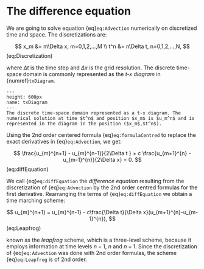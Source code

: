 # The difference equation

We are going to solve equation {eq}`eq:Advection` numerically on discretized time and space. The discretizations are:

$$
	x_m &= m\Delta x, m=0,1,2,...,M \\
	t^n &= n\Delta t, n=0,1,2,...,N,
$$ (eq:Discretization)

where $\Delta t$ is the time step and $\Delta x$ is the grid resolution. The discrete time-space domain is commonly represented as the *t-x diagram* in {numref}`txDiagram`.

```{figure} ./txDiagramCropped.png
---
height: 600px
name: txDiagram
---
The discrete time-space domain represented as a t-x diagram. The numerical solution at time $t^n$ and position $x_m$ is $u_m^n$ and is represented in the diagram in the position ($x_m$,$t^n$).  
```

Using the 2nd order centered formula {eq}`eq:formulaCentred` to replace the exact derivatives in {eq}`eq:Advection`, we get:

$$
	\frac{u_{m}^{n+1} - u_{m}^{n-1}}{2\Delta t } + c \frac{u_{m+1}^{n} - u_{m-1}^{n}}{2\Delta x} = 0.
$$ (eq:diffEquation)

We call {eq}`eq:diffEquation` the *difference equation* resulting from the discretization of {eq}`eq:Advection` by the 2nd order centred formulas for the first derivative. Rearranging the terms of {eq}`eq:diffEquation` we obtain a time marching scheme:

$$
u_{m}^{n+1} = u_{m}^{n-1} - c\frac{\Delta t}{\Delta x}(u_{m+1}^{n}-u_{m-1}^{n}),
$$ (eq:Leapfrog)

known as the *leapfrog* scheme, which is a three-level scheme, because it employs information at time levels $n-1$, $n$ and $n+1$. Since the discretization of {eq}`eq:Advection` was done with 2nd order formulas, the scheme {eq}`eq:Leapfrog` is of 2nd order.
